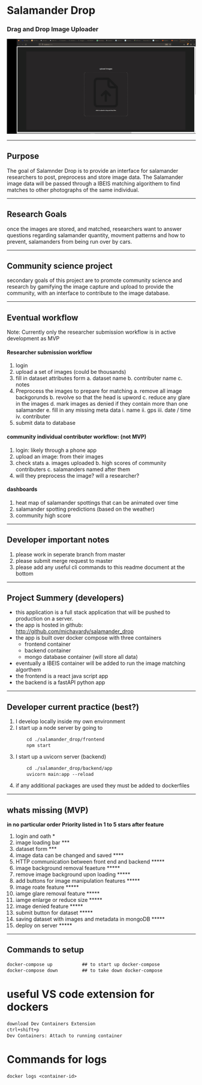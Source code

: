 # Salamander Drop
### Drag and Drop Image Uploader

![](demo.gif)

---
## Purpose
The goal of Salamnder Drop is to provide an interface for salamander researchers to post, preprocess and store image data.
The Salamander image data will be passed through a IBEIS matching algorithem to find matches to other photographs of the same individual.


---
## Research Goals
once the images are stored, and matched, researchers want to answer questions regarding salamander quantity, movment patterns and how to prevent, 
salamanders from being run over by cars.

---
## Community science project

secondary goals of this project are to promote community science and research by gamifying the image capture and upload to provide the community, 
with an interface to contribute to the image database.

---

## Eventual workflow
Note: Currently only the researcher submission workflow is in active development as MVP

#### Researcher submission workflow
1. login
2. upload a set of images (could be thousands)
3. fill in dataset attributes form
    a. dataset name
    b. contributer name
    c. notes
4. Preprocess the images to prepare for matching
    a. remove all image backgorunds
    b. revolve so that the head is upword
    c. reduce any glare in the images
    d. mark images as denied if they contain more than one salamander
    e. fill in any missing meta data
        i. name 
        ii. gps
        iii. date / time
        iv. contributer
5. submit data to database
#### community individual contributer workflow: (not MVP)
1. login: likely through a phone app
2. upload an image: from their images
3. check stats 
    a. images uploaded
    b. high scores of community contributers
    c. salamanders named after them
4. will they preprocess the image?  will a researcher?

#### dashboards
1. heat map of salamander spottings that can be animated over time
2. salamander spotting predictions (based on the weather)
3. community high score

---

## Developer important notes
1. please work in seperate branch from master
2. please submit merge request to master
3. please add any useful cli commands to this readme document at the bottom

---
## Project Summery (developers)
- this application is a full stack application that will be pushed to production on a server.
- the app is hosted in github: http://github.com/michavardy/salamander_drop
- the app is built over docker compose with three containers
    - frontend container
    - backend container
    - mongo database container (will store all data)
- eventually a IBEIS container will be added to run the image matching algorthem
- the frontend is a react java script app
- the backend is a fastAPI python app
---
## Developer current practice (best?)
1. I develop locally inside my own environment
2. I start up a node server by going to 
    ```
        cd ./salamander_drop/frontend
        npm start
    ```
3. I start up a uvicorn server (backend)
    ```
        cd ./salamander_drop/backend/app
        uvicorn main:app --reload
    ```
4. if any additional packages are used they must be added to dockerfiles
---
## whats missing (MVP)
**in no particular order**
**Priority listed in 1 to 5 stars after feature**
1. login and oath *
1. image loading bar ***
1. dataset form ***
1. image data can be changed and saved ****
1. HTTP communication between front end and backend *****
1. image background removal feaeture *****
1. remove image background upon loading *****
1. add buttons for image manipulation features *****
1. image roate feature *****
1. iamge glare removal feature *****
1. iamge enlarge or reduce size *****
1. image denied feature *****
1. submit button for dataset *****
1. saving dataset with images and metadata in mongoDB *****
1. deploy on server *****

___

## Commands to setup
```
docker-compose up           ## to start up docker-compose
docker-compose down         ## to take down docker-compose
```
# useful VS code extension for dockers
```
download Dev Containers Extension
ctrl+shift+p
Dev Containers: Attach to running container
```

# Commands for logs
```
docker logs <container-id>
```
